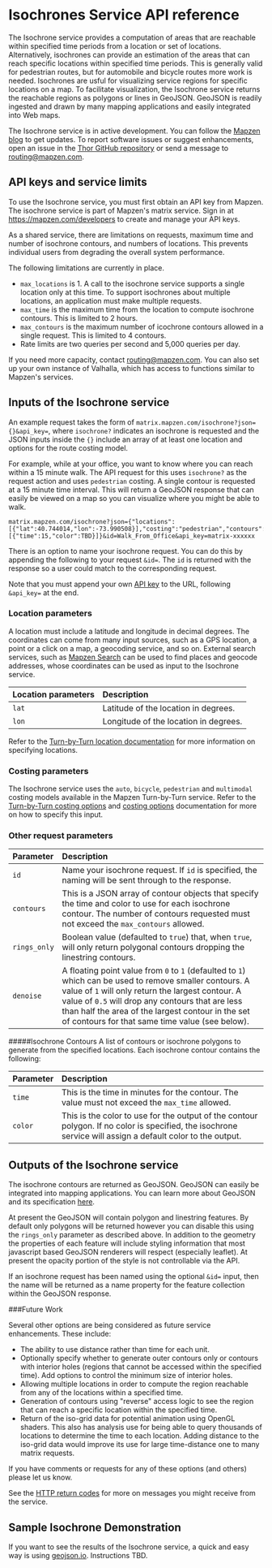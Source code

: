 # Isochrones Service API reference

The Isochrone service provides a computation of areas that are reachable within specified time periods from a location or set of locations. Alternatively, isochrones can provide an estimation of the areas that can reach specific locations within specified time periods. This is generally valid for pedestrian routes, but for automobile and bicycle routes more work is needed. Isochrones are usful for visualizing service regions for specific locations on a map. To facilitate visualization, the Isochrone service returns the reachable regions as polygons or lines in GeoJSON. GeoJSON is readily ingested and drawn by many mapping applications and easily integrated into Web maps.

The Isochrone service is in active development. You can follow the [Mapzen blog](https://mapzen.com/blog) to get updates. To report software issues or suggest enhancements, open an issue in the [Thor GitHub repository](https://github.com/valhalla/thor/issues) or send a message to [routing@mapzen.com](mailto:routing@mapzen.com).

## API keys and service limits

To use the Isochrone service, you must first obtain an API key from Mapzen. The isochrone service is part of Mapzen's matrix service. Sign in at https://mapzen.com/developers to create and manage your API keys.

As a shared service, there are limitations on requests, maximum time and number of isochrone contours, and numbers of locations. This prevents individual users from degrading the overall system performance.

The following limitations are currently in place.

* `max_locations` is  1. A call to the isochrone service supports a single location only at this time. To support isochrones about multiple locations, an application must make multiple requests.
* `max_time` is the maximum time from the location to compute isochrone contours. This is limited to 2 hours.
* `max_contours` is the maximum number of icochrone contours allowed in a single request. This is limited to 4 contours.
* Rate limits are two queries per second and 5,000 queries per day.

If you need more capacity, contact [routing@mapzen.com](mailto:routing@mapzen.com). You can also set up your own instance of Valhalla, which has access to functions similar to Mapzen's services.

## Inputs of the Isochrone service

An example request takes the form of `matrix.mapzen.com/isochrone?json={}&api_key=`, where `isochrone?` indicates an isochrone is requested and the JSON inputs inside the ``{}`` include an array of at least one location and options for the route costing model.

For example, while at your office, you want to know where you can reach within a 15 minute walk. The API request for this uses `isochrone?` as the request action and uses `pedestrian` costing. A single contour is requested at a 15 minute time interval. This will return a GeoJSON response that can easily be viewed on a map so you can visualize where you might be able to walk.

    matrix.mapzen.com/isochrone?json={"locations":[{"lat":40.744014,"lon":-73.990508}],"costing":"pedestrian","contours":[{"time":15,"color":TBD}]}&id=Walk_From_Office&api_key=matrix-xxxxxx

There is an option to name your isochrone request.  You can do this by appending the following to your request `&id=`.  The `id` is returned with the response so a user could match to the corresponding request.

Note that you must append your own [API key](https://mapzen.com/developers) to the URL, following `&api_key=` at the end.

### Location parameters

A location must include a latitude and longitude in decimal degrees. The coordinates can come from many input sources, such as a GPS location, a point or a click on a map, a geocoding service, and so on. External search services, such as [Mapzen Search](https://mapzen.com/documentation/search/) can be used to find places and geocode addresses, whose coordinates can be used as input to the Isochrone service.

| Location parameters | Description |
| :--------- | :----------- |
| `lat` | Latitude of the location in degrees. |
| `lon` | Longitude of the location in degrees. |

Refer to the [Turn-by-Turn location documentation](https://mapzen.com/documentation/turn-by-turn/api-reference/#locations) for more information on specifying locations.

### Costing parameters

The Isochrone service uses the `auto`, `bicycle`, `pedestrian` and `multimodal` costing models available in the Mapzen Turn-by-Turn service. Refer to the [Turn-by-Turn costing options](https://mapzen.com/documentation/turn-by-turn/api-reference/#costing-models) and [costing options](https://mapzen.com/documentation/turn-by-turn/api-reference/#costing-options) documentation for more on how to specify this input.

### Other request parameters

| Parameter | Description |
| :------------------ | :----------- |
| `id` | Name your isochrone request. If `id` is specified, the naming will be sent through to the response. |
| `contours` | This is a JSON array of contour objects that specify the time and color to use for each isochrone contour. The number of contours requested must not exceed the `max_contours` allowed. |
| `rings_only` | Boolean value (defaulted to `true`) that, when `true`, will only return polygonal contours dropping the linestring contours. |
| `denoise` | A floating point value from `0` to `1` (defaulted to `1`) which can be used to remove smaller contours. A value of `1` will only return the largest contour. A value of `0.5` will drop any contours that are less than half the area of the largest contour in the set of contours for that same time value (see below). |

#####Isochrone Contours
A list of contours or isochrone polygons to generate from the specified locations. Each isochrone contour contains the following:

| Parameter | Description |
| :------------------ | :----------- |
| `time` | This is the time in minutes for the contour. The value must not exceed the `max_time` allowed. |
| `color` | This is the color to use for the output of the contour polygon. If no color is specified, the isochrone service will assign a default color to the output. |

## Outputs of the Isochrone service

The isochrone contours are returned as GeoJSON. GeoJSON can easily be integrated into mapping applications. You can learn more about GeoJSON and its specification [here](http://geojson.org/).

At present the GeoJSON will contain polygon and linestring features. By default only polygons will be returned however you can disable this using the `rings_only` parameter as described above. In addition to the geometry the properties of each feature will include styling information that most javascript based GeoJSON renderers will respect (especially leaflet). At present the opacity portion of the style is not controllable via the API.

If an isochrone request has been named using the optional `&id=` input, then the name will be returned as a name property for the feature collection within the GeoJSON response.

###Future Work

Several other options are being considered as future service enhancements. These include:
* The ability to use distance rather than time for each unit.
* Optionally specify whether to generate outer contours only or contours with interior holes (regions that cannot be accessed within the specified time). Add options to control the minimum size of interior holes.
* Allowing multiple locations in order to compute the region reachable from any of the locations within a specified time.
* Generation of contours using "reverse" access logic to see the region that can reach a specific location within the specified time.
* Return of the iso-grid data for potential animation using OpenGL shaders. This also has analysis use for being able to query thousands of locations to determine the time to each location. Adding distance to the iso-grid data would improve its use for large time-distance one to many matrix requests.

If you have comments or requests for any of these options (and others) please let us know.

See the [HTTP return codes](https://mapzen.com/documentation/turn-by-turn/api-reference/#return-codes-and-conditions) for more on messages you might receive from the service.

## Sample Isochrone Demonstration

If you want to see the results of the Isochrone service, a quick and easy way is using [geojson.io](geojson.io.). Instructions TBD.
